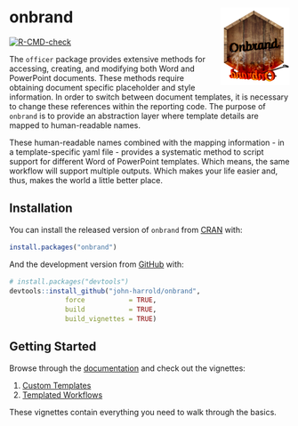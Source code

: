 
<!-- README.md is generated from README.Rmd. Please edit that file -->

# onbrand <img src="man/figures/onbrand_logo.png" align="right" height="138.5" />

<!-- badges: start -->

[![R-CMD-check](https://github.com/john-harrold/onbrand/workflows/R-CMD-check/badge.svg)](https://github.com/john-harrold/onbrand/actions)
<!-- badges: end -->

The `officer` package provides extensive methods for accessing,
creating, and modifying both Word and PowerPoint documents. These
methods require obtaining document specific placeholder and style
information. In order to switch between document templates, it is
necessary to change these references within the reporting code. The
purpose of `onbrand` is to provide an abstraction layer where template
details are mapped to human-readable names.

These human-readable names combined with the mapping information - in a
template-specific yaml file - provides a systematic method to script
support for different Word of PowerPoint templates. Which means, the
same workflow will support multiple outputs. Which makes your life
easier and, thus, makes the world a little better place.

## Installation

You can install the released version of `onbrand` from
[CRAN](https://CRAN.R-project.org) with:

``` r
install.packages("onbrand")
```

And the development version from [GitHub](https://github.com/) with:

``` r
# install.packages("devtools")
devtools::install_github("john-harrold/onbrand",
              force           = TRUE,
              build           = TRUE, 
              build_vignettes = TRUE)
```

## Getting Started

Browse through the
[documentation](https://john-harrold.github.io/onbrand/) and check out
the vignettes:

1.  [Custom
    Templates](https://john-harrold.github.io/onbrand/articles/Custom_Office_Templates.html)
2.  [Templated
    Workflows](https://john-harrold.github.io/onbrand/articles/Creating_Templated_Office_Workflows.html)

These vignettes contain everything you need to walk through the basics.
